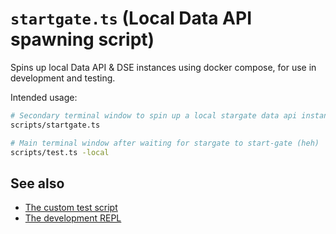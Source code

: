 # `startgate.ts` (Local Data API spawning script)

Spins up local Data API & DSE instances using docker compose, for use in development and testing.

Intended usage:

```sh
# Secondary terminal window to spin up a local stargate data api instance
scripts/startgate.ts

# Main terminal window after waiting for stargate to start-gate (heh)
scripts/test.ts -local
```

## See also

- [The custom test script](./test.ts.md)
- [The development REPL](./repl.ts.md)
